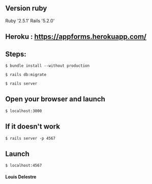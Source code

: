 ## Version ruby

Ruby '2.5.1'
Rails '5.2.0'


## Heroku : https://appforms.herokuapp.com/


## Steps:
```
$ bundle install --without production
```
```
$ rails db:migrate
```
```
$ rails server
```

## Open your browser and launch
```
$ localhost:3000
```

## If it doesn't work
```
$ rails server -p 4567
```
## Launch
```
$ localhost:4567
```

#### Louis Delestre
